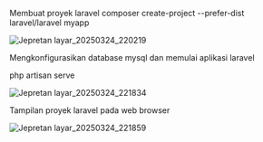 Membuat proyek laravel
composer  create-project --prefer-dist laravel/laravel myapp

![Jepretan layar_20250324_220219](https://github.com/user-attachments/assets/0b7bae67-847a-43e7-b0f4-58e13fb8ebe3)



Mengkonfigurasikan database mysql dan memulai aplikasi laravel

php artisan serve

![Jepretan layar_20250324_221834](https://github.com/user-attachments/assets/9a24815e-10a9-43bd-a068-461121d54358)


Tampilan proyek laravel pada web browser

![Jepretan layar_20250324_221859](https://github.com/user-attachments/assets/ec77e463-f341-4ca0-95e1-51ce1e668ead)
